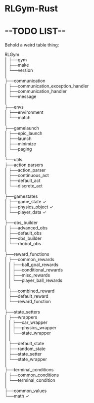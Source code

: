 # RLGym-Rust
# --TODO LIST--
Behold a weird table thing:

RLGym    
│  ├──gym    
│  ├──make    
│  └──version    
│    
├──communication    
│  ├──communication_exception_handler    
│  ├──communication_handler    
│  └──message    
│    
├──envs    
│  ├──environment    
│  └──match    
│    
├──gamelaunch    
│  ├──epic_launch    
│  ├──launch    
│  ├──minimize    
│  └──paging    
│    
└──utils    
   ├──action parsers    
   │  ├──action_parser    
   │  ├──continuous_act    
   │  ├──default_act    
   │  └──discrete_act    
   │    
   ├──gamestates    
   │  ├──game_state ✓   
   │  ├──physics_object ✓   
   │  └──player_data ✓   
   │    
   ├──obs_builder    
   │  ├──advanced_obs    
   │  ├──default_obs    
   │  ├──obs_builder    
   │  └──rhobot_obs    
   │    
   ├──reward_functions    
   │  ├──common_rewards    
   │  │  ├──ball_goal_rewards    
   │  │  ├──conditional_rewards    
   │  │  ├──misc_rewards    
   │  │  └──player_ball_rewards    
   │  │    
   │  ├──combined_reward    
   │  ├──default_reward    
   │  └──reward_function    
   │    
   ├──state_setters    
   │  ├──wrappers    
   │  │  ├──car_wrapper    
   │  │  ├──physics_wrapper    
   │  │  └──state_wrapper    
   │  │    
   │  ├──default_state    
   │  ├──random_state    
   │  ├──state_setter    
   │  └──state_wrapper    
   │      
   ├──terminal_conditions    
   │  ├──common_conditions    
   │  └──terminal_condition    
   │    
   ├──common_values    
   └──math ✓    
